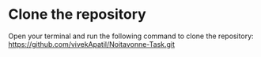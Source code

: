 # **Clone the repository**
  Open your terminal and run the following command to clone the repository:
  https://github.com/vivekApatil/Noitavonne-Task.git
#  
